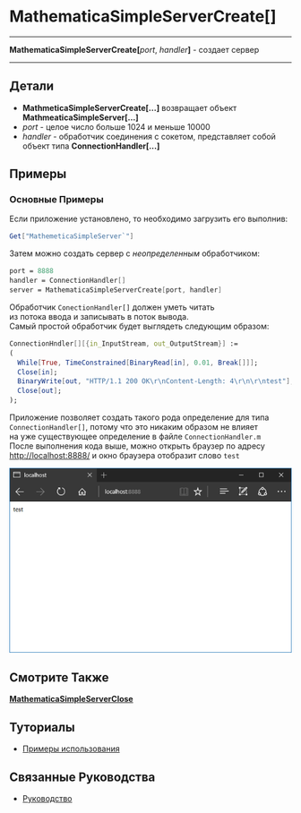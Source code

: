 # MathematicaSimpleServerCreate[]

---

**MathematicaSimpleServerCreate[**_port_, _handler_**]** - создает сервер

---

## Детали

- **MathmeticaSimpleServerCreate[...]** возвращает объект **MathmeaticaSimpleServer[...]**
- _port_ - целое число больше 1024 и меньше 10000
- _handler_ - обработчик соединения с сокетом, представляет собой объект типа **ConnectionHandler[...]**

## Примеры

### Основные Примеры

Если приложение установлено, то необходимо загрузить его выполнив: 

```mathematica
Get["MathemeticaSimpleServer`"]
```

Затем можно создать сервер с _неопределенным_ обработчиком: 

```mathematica
port = 8888
handler = ConnectionHandler[]
server = MathematicaSimpleServerCreate[port, handler]
```

Обработчик `ConectionHandler[]` должен уметь читать  
из потока ввода и записывать в поток вывода.  
Самый простой обработчик будет выглядеть следующим образом: 

```mathematica
ConnectionHndler[][{in_InputStream, out_OutputStream}] := 
(
  While[True, TimeConstrained[BinaryRead[in], 0.01, Break[]]];
  Close[in]; 
  BinaryWrite[out, "HTTP/1.1 200 OK\r\nContent-Length: 4\r\n\r\ntest"];
  Close[out];
); 
```

Приложение позволяет создать такого рода определение для типа  
`ConnectionHandler[]`, потому что это никаким образом не влияет  
на уже существующее определение в файле `ConnectionHandler.m`  
После выполнения кода выше, можно открыть браузер по адресу  
[http://localhost:8888/](http://localhost:8888/) и окно браузера отобразит слово `test`  

![](./Images/test.png)

## Смотрите Также

**[MathematicaSimpleServerClose](./MathematicaSimpleServerClose.md)**

## Туториалы

- [Примеры использования](../../Tutorials/ExampleOfUse.md)

## Связанные Руководства

- [Руководство](../../Guides/Guide.md)
